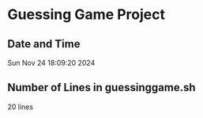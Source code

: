 # Guessing Game Project

## Date and Time
Sun Nov 24 18:09:20     2024

## Number of Lines in guessinggame.sh
20 lines
